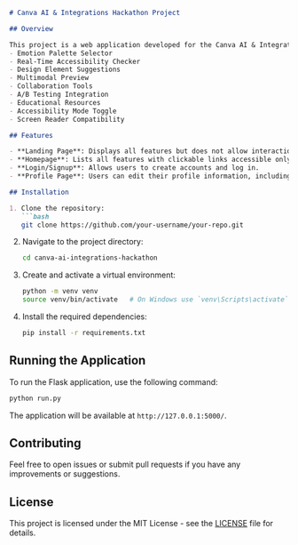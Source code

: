 

```markdown
# Canva AI & Integrations Hackathon Project

## Overview

This project is a web application developed for the Canva AI & Integrations Hackathon. It provides a range of features including:
- Emotion Palette Selector
- Real-Time Accessibility Checker
- Design Element Suggestions
- Multimodal Preview
- Collaboration Tools
- A/B Testing Integration
- Educational Resources
- Accessibility Mode Toggle
- Screen Reader Compatibility

## Features

- **Landing Page**: Displays all features but does not allow interaction until login.
- **Homepage**: Lists all features with clickable links accessible only after login.
- **Login/Signup**: Allows users to create accounts and log in.
- **Profile Page**: Users can edit their profile information, including username, password, email, and bio.

## Installation

1. Clone the repository:
   ```bash
   git clone https://github.com/your-username/your-repo.git
   ```

2. Navigate to the project directory:
   ```bash
   cd canva-ai-integrations-hackathon
   ```

3. Create and activate a virtual environment:
   ```bash
   python -m venv venv
   source venv/bin/activate   # On Windows use `venv\Scripts\activate`
   ```

4. Install the required dependencies:
   ```bash
   pip install -r requirements.txt
   ```

## Running the Application

To run the Flask application, use the following command:

```bash
python run.py
```

The application will be available at `http://127.0.0.1:5000/`.

## Contributing

Feel free to open issues or submit pull requests if you have any improvements or suggestions.

## License

This project is licensed under the MIT License - see the [LICENSE](LICENSE) file for details.
```#   c a n v a - h a c a k a t h o n  
 